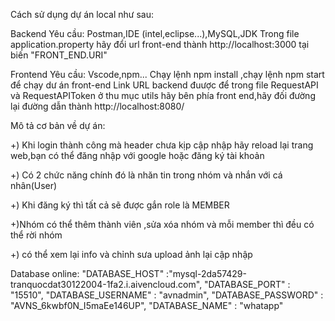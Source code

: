 Cách sử dụng dự án local như sau:

Backend
Yêu cầu: Postman,IDE (intel,eclipse...),MySQL,JDK
Trong file application.property hãy đổi url front-end thành http://localhost:3000 tại biến "FRONT_END.URI"

Frontend
Yêu cầu: Vscode,npm...
Chạy lệnh npm install ,chạy lệnh npm start để chạy dư án front-end
Link URL backend đuược để trong file RequestAPI và RequestAPIToken ở thu mục utils hãy bên phía front end,hãy đối đường lại đường dẫn thành http://localhost:8080/

Mô tả cơ bản về dự án:

+) Khi login thành công mà header chưa kịp cập nhập hãy reload lại trang web,bạn có thể đăng nhập với google hoặc đăng ký tài khoản

+) Có 2 chức năng chính đó là nhăn tin trong nhóm và nhắn với cá nhân(User)

+) Khi đăng ký thì tất cả sẽ được gắn role là MEMBER

+)Nhóm có thể thêm thành viên ,sửa xóa nhóm và mỗi member thì đều có thể rời nhóm

+) có thể xem lại info và chỉnh sưa upload ảnh lại cập nhập

Database online: "DATABASE_HOST" :"mysql-2da57429-tranquocdat30122004-1fa2.i.aivencloud.com", "DATABASE_PORT" : "15510", "DATABASE_USERNAME" : "avnadmin", "DATABASE_PASSWORD" : "AVNS_6kwbf0N_I5maEe146UP", "DATABASE_NAME" : "whatapp"

